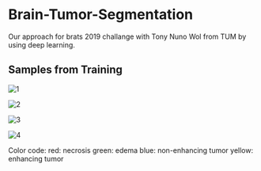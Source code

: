 # Brain-Tumor-Segmentation
Our approach for brats 2019 challange with Tony Nuno Wol from TUM by using deep learning.

## Samples from Training


![1](https://user-images.githubusercontent.com/47353633/99363271-977aae00-28c5-11eb-9a88-b511b7d372c4.png)

![2](https://user-images.githubusercontent.com/47353633/99363442-ce50c400-28c5-11eb-9285-5015317244ce.png)

![3](https://user-images.githubusercontent.com/47353633/99363456-d3157800-28c5-11eb-9629-3c69fb447b5a.png)

![4](https://user-images.githubusercontent.com/47353633/99363467-d6a8ff00-28c5-11eb-86b2-c064ec7e4e31.png)

Color code: red: necrosis green: edema blue: non-enhancing tumor yellow: enhancing tumor
